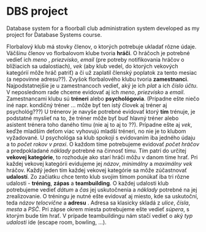# DBS project

Database system for a floorball club administration system developed as my project for Database Systems course.

Florbalový klub má stovky členov, o ktorých potrebuje ukladať rôzne údaje. Väčšinu členov vo florbalovom klube tvoria **hráči**. O hráčoch je potrebné vedieť ich *meno* , *priezvisko*, *email* (pre potreby notifikovania hráčov o blížiacich sa udalostiach), *vek* (aby klub vedel, do ktorých vekových kategórií môže hráč patriť) a či už zaplatil členský poplatok za tento mesiac (a nepovinne adresu??). Zvyšok florbalového klubu tvoria **zamestnanci**. Najpodstatnejšie je u zamestnancoch vedieť, aký je ich *plat* a ich *číslo účtu*. V neposlednom rade chceme evidovať aj ich *meno*, *priezvisko* a *email*. Zamestnancami klubu sú **tréneri** alebo **psychológovia**. (Prípadne ešte niečo iné napr. kondičný tréner ... môže byť ten istý človek aj tréner aj psychológ???) U trénerov je navyše potrebné evidovať ktorý **tím** trénuje, je podstatné myslieť na to, že tréner môže byť buď hlavný tréner alebo asistent trénera toho daného tímu (nie aj to aj to ??). Prípadne ešte aj *vek*, keďže mladším deťom viac vyhovujú mladší tréneri, no nie je to klubom vyžadované. U psychológa sa klub spokojí s evidovaním iba jedného údaju a to *počet rokov v praxi*. O každom tíme potrebujeme evidovať *počet hráčov* a predpokladané *náklady* potrebné na činnosť tímu. Tím patrí do určitej **vekovej kategórie**, to rozhoduje ako starí hráči môžu v danom tíme hrať. Pri každej vekovej kategórii evidujeme jej *názov*, *minimálny* a *maximálny vek* hráčov. Každý jeden tím každej vekovej kategórie sa môže zúčastnovať **udalostí**. Zo začiatku chce tento klub svojim tímom ponúkať iba tri rôzne udalosti - **tréning**, **zápas** a **teambuilding**. O každej udalosti klub potrebujeme vedieť *dátum* a *čas* jej uskutočnenia a *náklady* potrebné na jej zrealizovanie. O tréningu je nutné ešte evidovať aj miesto, kde sa uskutoční, teda *názov telocvične* a  **adresu** .  Adresa sa klasicky skladá z *ulice*, *čísla*, *mesta* a *PSČ*. Pri zápse okrem miesta potrebujeme ešte vedieť *súpera*, s ktorým bude tím hrať. V prípade teambuildingu nám stačí vedieť o aký *typ udalosti* ide (escape room, bowling, ...).
